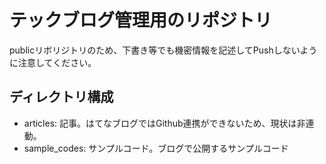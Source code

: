 # テックブログ管理用のリポジトリ

publicリボリジトリのため、下書き等でも機密情報を記述してPushしないように注意してください。

## ディレクトリ構成
- articles: 記事。はてなブログではGithub連携ができないため、現状は非連動。
- sample_codes: サンプルコード。ブログで公開するサンプルコード

